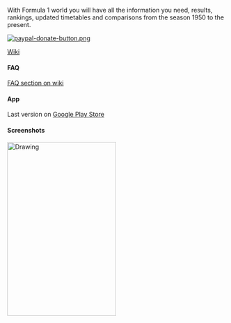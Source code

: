 With Formula 1 world you will have all the information you need, results, rankings, updated timetables and comparisons from the season 1950 to the present.

[![paypal-donate-button.png](https://bitbucket.org/repo/A7orjK/images/4010477437-paypal-donate-button.png)](https://www.paypal.me/GianlucaFattarsi)

[Wiki](https://github.com/fattazzo/formula-1-world/wiki)

#### FAQ
[FAQ section on wiki](https://github.com/fattazzo/formula-1-world/wiki/faq)

#### App
Last version on [Google Play Store](https://play.google.com/store/apps/details?id=com.gmail.fattazzo.formula1world)

#### Screenshots



<a href="https://github.com/fattazzo/formula-1-world/wiki/images/sez_princ2.png" target="_blank">
<img src="https://github.com/fattazzo/formula-1-world/wiki/images/sez_princ2.png" alt="Drawing" width="250" height="400"/>
</a>
